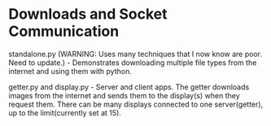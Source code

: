 Downloads and Socket Communication
=============================
standalone.py (WARNING: Uses many techniques that I now know are poor. Need to update.) - Demonstrates downloading multiple file types from the internet and using them with python.

getter.py and display.py - Server and client apps. The getter downloads images from the internet and sends them to the display(s) when they request them. There can be many displays connected to one server(getter), up to the limit(currently set at 15).
